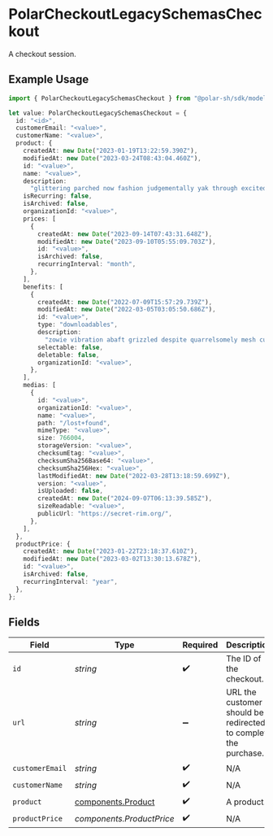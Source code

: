 # PolarCheckoutLegacySchemasCheckout

A checkout session.

## Example Usage

```typescript
import { PolarCheckoutLegacySchemasCheckout } from "@polar-sh/sdk/models/components";

let value: PolarCheckoutLegacySchemasCheckout = {
  id: "<id>",
  customerEmail: "<value>",
  customerName: "<value>",
  product: {
    createdAt: new Date("2023-01-19T13:22:59.390Z"),
    modifiedAt: new Date("2023-03-24T08:43:04.460Z"),
    id: "<value>",
    name: "<value>",
    description:
      "glittering parched now fashion judgementally yak through excitedly steep",
    isRecurring: false,
    isArchived: false,
    organizationId: "<value>",
    prices: [
      {
        createdAt: new Date("2023-09-14T07:43:31.648Z"),
        modifiedAt: new Date("2023-09-10T05:55:09.703Z"),
        id: "<value>",
        isArchived: false,
        recurringInterval: "month",
      },
    ],
    benefits: [
      {
        createdAt: new Date("2022-07-09T15:57:29.739Z"),
        modifiedAt: new Date("2022-03-05T03:05:50.686Z"),
        id: "<value>",
        type: "downloadables",
        description:
          "zowie vibration abaft grizzled despite quarrelsomely mesh cuckoo",
        selectable: false,
        deletable: false,
        organizationId: "<value>",
      },
    ],
    medias: [
      {
        id: "<value>",
        organizationId: "<value>",
        name: "<value>",
        path: "/lost+found",
        mimeType: "<value>",
        size: 766004,
        storageVersion: "<value>",
        checksumEtag: "<value>",
        checksumSha256Base64: "<value>",
        checksumSha256Hex: "<value>",
        lastModifiedAt: new Date("2022-03-28T13:18:59.699Z"),
        version: "<value>",
        isUploaded: false,
        createdAt: new Date("2024-09-07T06:13:39.585Z"),
        sizeReadable: "<value>",
        publicUrl: "https://secret-rim.org/",
      },
    ],
  },
  productPrice: {
    createdAt: new Date("2023-01-22T23:18:37.610Z"),
    modifiedAt: new Date("2023-03-02T13:30:13.678Z"),
    id: "<value>",
    isArchived: false,
    recurringInterval: "year",
  },
};
```

## Fields

| Field                                                           | Type                                                            | Required                                                        | Description                                                     |
| --------------------------------------------------------------- | --------------------------------------------------------------- | --------------------------------------------------------------- | --------------------------------------------------------------- |
| `id`                                                            | *string*                                                        | :heavy_check_mark:                                              | The ID of the checkout.                                         |
| `url`                                                           | *string*                                                        | :heavy_minus_sign:                                              | URL the customer should be redirected to complete the purchase. |
| `customerEmail`                                                 | *string*                                                        | :heavy_check_mark:                                              | N/A                                                             |
| `customerName`                                                  | *string*                                                        | :heavy_check_mark:                                              | N/A                                                             |
| `product`                                                       | [components.Product](../../models/components/product.md)        | :heavy_check_mark:                                              | A product.                                                      |
| `productPrice`                                                  | *components.ProductPrice*                                       | :heavy_check_mark:                                              | N/A                                                             |